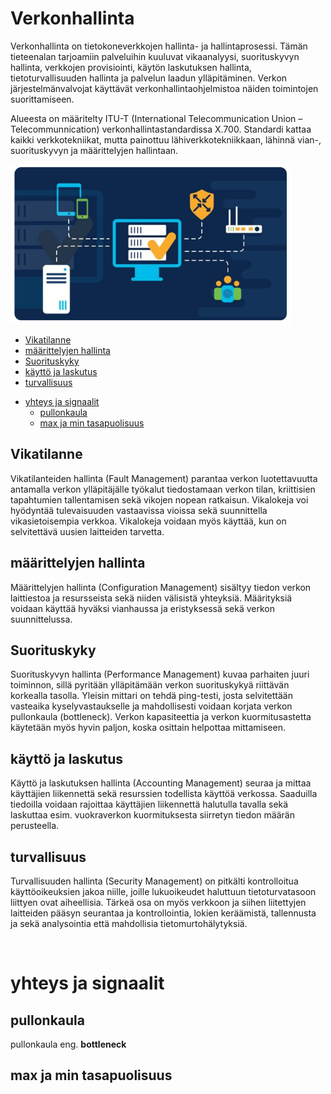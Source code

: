 # Verkonhallinta

Verkonhallinta on tietokoneverkkojen hallinta- ja hallintaprosessi. Tämän tieteenalan tarjoamiin palveluihin kuuluvat vikaanalyysi, suorituskyvyn hallinta, verkkojen provisiointi, käytön laskutuksen hallinta, tietoturvallisuuden hallinta ja palvelun laadun ylläpitäminen. Verkon järjestelmänvalvojat käyttävät verkonhallintaohjelmistoa näiden toimintojen suorittamiseen.

Alueesta on määritelty ITU-T (International Telecommunication Union – Telecommunnication) verkonhallintastandardissa X.700. Standardi kattaa kaikki verkkotekniikat, mutta painottuu lähiverkkotekniikkaan, lähinnä vian-, suorituskyvyn ja määrittelyjen hallintaan.

<img src="images/network-management-1.PNG" width="450">

* [Vikatilanne](#vikatilanne)
* [määrittelyjen hallinta](#määrittelyjen-hallinta)
* [Suorituskyky](#suorituskyky)
* [käyttö ja laskutus](#käyttö-ja-laskutus)
* [turvallisuus](#turvallisuus)

- [yhteys ja signaalit](#yhteys-ja-signaalit)
    * [pullonkaula](#pullonkaula)
    * [max ja min tasapuolisuus](#max-ja-min-tasapuolisuus)

## Vikatilanne

Vikatilanteiden hallinta (Fault Management) parantaa verkon luotettavuutta antamalla verkon ylläpitäjälle työkalut tiedostamaan verkon tilan, kriittisien tapahtumien tallentamisen sekä vikojen nopean ratkaisun. Vikalokeja voi hyödyntää tulevaisuuden vastaavissa vioissa sekä suunnittella vikasietoisempia verkkoa. Vikalokeja voidaan myös käyttää, kun on selvitettävä uusien laitteiden tarvetta.

## määrittelyjen hallinta

Määrittelyjen hallinta (Configuration Management) sisältyy tiedon verkon laittiestoa ja resursseista sekä niiden välisistä yhteyksiä. Määrityksiä voidaan käyttää hyväksi vianhaussa ja eristyksessä sekä verkon suunnittelussa.

## Suorituskyky

Suorituskyvyn hallinta (Performance Management) kuvaa parhaiten juuri toiminnon, sillä pyritään ylläpitämään verkon suorituskykyä riittävän korkealla tasolla. Yleisin mittari on tehdä ping-testi, josta selvitettään vasteaika kyselyvastaukselle ja mahdollisesti voidaan korjata verkon pullonkaula (bottleneck). Verkon kapasiteettia ja verkon kuormitusastetta käytetään myös hyvin paljon, koska osittain helpottaa mittamiseen.

## käyttö ja laskutus

Käyttö ja laskutuksen hallinta (Accounting Management) seuraa ja mittaa käyttäjien liikennettä sekä resurssien todellista käyttöä verkossa. Saaduilla tiedoilla voidaan rajoittaa käyttäjien liikennettä halutulla tavalla sekä laskuttaa esim. vuokraverkon kuormituksesta siirretyn tiedon määrän perusteella.

## turvallisuus

Turvallisuuden hallinta (Security Management) on pitkälti kontrolloitua käyttöoikeuksien jakoa niille, joille lukuoikeudet haluttuun tietoturvatasoon liittyen ovat aiheellisia. Tärkeä osa on myös verkkoon ja siihen liitettyjen laitteiden pääsyn seurantaa ja kontrollointia, lokien keräämistä, tallennusta ja sekä analysointia että mahdollisia tietomurtohälytyksiä.

<br>

# yhteys ja signaalit

## pullonkaula

pullonkaula eng. <b>bottleneck</b>

## max ja min tasapuolisuus